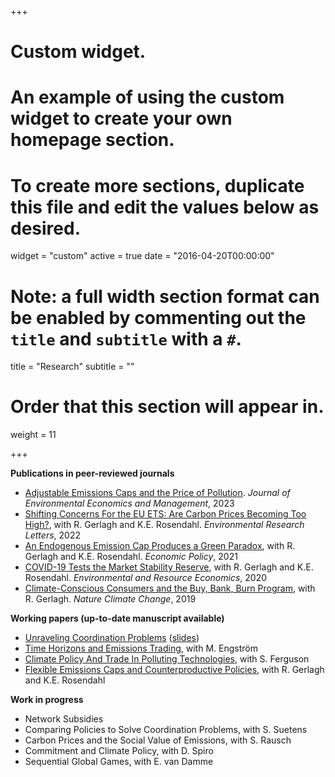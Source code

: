 +++
# Custom widget.
# An example of using the custom widget to create your own homepage section.
# To create more sections, duplicate this file and edit the values below as desired.
widget = "custom"
active = true
date = "2016-04-20T00:00:00"

# Note: a full width section format can be enabled by commenting out the `title` and `subtitle` with a `#`.
title = "Research"
subtitle = ""

# Order that this section will appear in.
weight = 11

+++

**Publications in peer-reviewed journals**

- [Adjustable Emissions Caps and the Price of Pollution](https://www.sciencedirect.com/science/article/pii/S0095069623000116).  _Journal of Environmental Economics and Management_, 2023
- [Shifting Concerns For the EU ETS: Are Carbon Prices Becoming Too High?](https://iopscience.iop.org/article/10.1088/1748-9326/ac63d6), with R. Gerlagh and K.E. Rosendahl. _Environmental Research Letters_, 2022
- [An Endogenous Emission Cap Produces a Green Paradox](https://academic.oup.com/economicpolicy/article/36/107/485/6178790), with R. Gerlagh and K.E. Rosendahl. _Economic Policy_, 2021
- [COVID-19 Tests the Market Stability Reserve](https://link.springer.com/article/10.1007/s10640-020-00441-0), with R. Gerlagh and K.E. Rosendahl. _Environmental and Resource Economics_, 2020
- [Climate-Conscious Consumers and the Buy, Bank, Burn Program](https://www.nature.com/articles/s41558-019-0482-0), with R. Gerlagh. _Nature Climate Change_, 2019

**Working papers (up-to-date manuscript available)**

- [Unraveling Coordination Problems](https://papers.ssrn.com/sol3/papers.cfm?abstract_id=4552733) ([slides](https://www.roweno.nl/files/slides_GPD.pdf))
- [Time Horizons and Emissions Trading](https://openaccess.nhh.no/nhh-xmlui/handle/11250/3113286), with M. Engström
- [Climate Policy And Trade In Polluting Technologies](https://openaccess.nhh.no/nhh-xmlui/handle/11250/3114448), with S. Ferguson
- [Flexible Emissions Caps and Counterproductive Policies](https://www.roweno.nl/files/Flexible.pdf), with R. Gerlagh and K.E. Rosendahl



**Work in progress**

- Network Subsidies
- Comparing Policies to Solve Coordination Problems, with S. Suetens
- Carbon Prices and the Social Value of Emissions, with S. Rausch
- Commitment and Climate Policy, with D. Spiro
- Sequential Global Games, with E. van Damme

